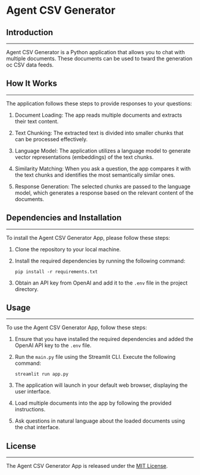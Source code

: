 # Agent CSV Generator

## Introduction
------------
Agent CSV Generator is a Python application that allows you to chat with multiple documents. These documents can be used to tward the generation oc CSV data feeds. 

## How It Works
------------

The application follows these steps to provide responses to your questions:

1. Document Loading: The app reads multiple documents and extracts their text content.

2. Text Chunking: The extracted text is divided into smaller chunks that can be processed effectively.

3. Language Model: The application utilizes a language model to generate vector representations (embeddings) of the text chunks.

4. Similarity Matching: When you ask a question, the app compares it with the text chunks and identifies the most semantically similar ones.

5. Response Generation: The selected chunks are passed to the language model, which generates a response based on the relevant content of the documents.

## Dependencies and Installation
----------------------------
To install the Agent CSV Generator App, please follow these steps:

1. Clone the repository to your local machine.

2. Install the required dependencies by running the following command:
   ```
   pip install -r requirements.txt
   ```

3. Obtain an API key from OpenAI and add it to the `.env` file in the project directory.

## Usage
-----
To use the Agent CSV Generator App, follow these steps:

1. Ensure that you have installed the required dependencies and added the OpenAI API key to the `.env` file.

2. Run the `main.py` file using the Streamlit CLI. Execute the following command:
   ```
   streamlit run app.py
   ```

3. The application will launch in your default web browser, displaying the user interface.

4. Load multiple documents into the app by following the provided instructions.

5. Ask questions in natural language about the loaded documents using the chat interface.

## License
-------
The Agent CSV Generator App is released under the [MIT License](https://opensource.org/licenses/MIT).